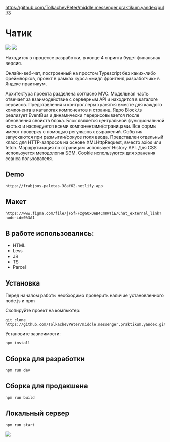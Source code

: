 https://github.com/TolkachevPeter/middle.messenger.praktikum.yandex/pull/3

# Чатик

![](https://img.shields.io/github/languages/top/TolkachevPeter/middle.messenger.praktikum.yandex)
![](https://img.shields.io/github/languages/count/TolkachevPeter/middle.messenger.praktikum.yandex)



Находится в процессе разработки, в конце 4 спринта будет финальная версия.

Онлайн-веб-чат, построенный на простом Typescript без каких-либо фреймворков, проект в рамках курса «мидл фронтенд разработчик» в Яндекс практикум.

Архитектура проекта разделена согласно MVC. Модельная часть отвечает за взаимодействие с серверным API и находится в каталоге сервисов. Представления и контроллеры хранятся вместе для каждого компонента в каталогах компонентов и страниц. Ядро Block.ts реализует EventBus и динамически перерисовывается после обновления свойств блока. Блок является центральной функциональной частью и наследуется всеми компонентами/страницами. Все формы имеют проверку с помощью регулярных выражений. События запускаются при размытии/фокусе поля ввода. Представлен отдельный класс для HTTP-запросов на основе XMLHttpRequest, вместо axios или fetch. Маршрутизация по страницам использует History API. Для CSS используется методология БЭМ. Cookie используются для хранения сеанса пользователя. 

## Demo

```
https://frabjous-paletas-38af62.netlify.app
```


## Макет

```
https://www.figma.com/file/jF5fFFzgGOxQeB4CmKWTiE/Chat_external_link?node-id=0%3A1
```

## В работе использовались:

- HTML
- Less
- JS
- TS
- Parcel


## Установка

Перед началом работы необходимо проверить наличие установленного node.js и npm

Скопируйте проект на компьютер:

```
git clone https://github.com/TolkachevPeter/middle.messenger.praktikum.yandex.git
```

Установите зависимости:

```
npm install
```

## Сборка для разработки

```
npm run dev
```

## Сборка для продакшена

```
npm run build
```

## Локальный сервер

```
npm run start
```


![](https://frabjous-paletas-38af62.netlify.app)